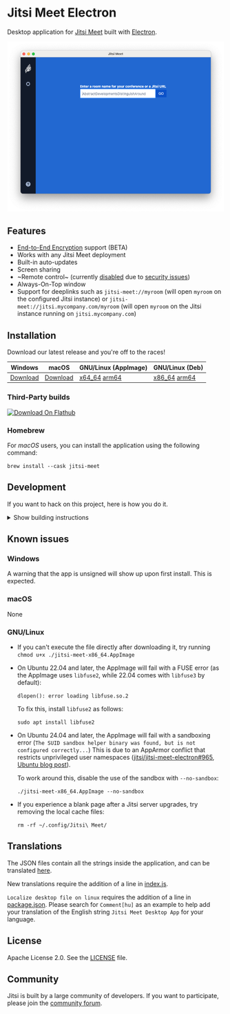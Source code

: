 # Jitsi Meet Electron

Desktop application for [Jitsi Meet] built with [Electron].

![](screenshot.png)

## Features

- [End-to-End Encryption](https://jitsi.org/blog/e2ee/) support (BETA)
- Works with any Jitsi Meet deployment
- Built-in auto-updates
- Screen sharing
- ~Remote control~ (currently [disabled](https://github.com/jitsi/jitsi-meet-electron/issues/483) due to [security issues](https://github.com/jitsi/security-advisories/blob/master/advisories/JSA-2020-0001.md))
- Always-On-Top window
- Support for deeplinks such as `jitsi-meet://myroom` (will open `myroom` on the configured Jitsi instance) or `jitsi-meet://jitsi.mycompany.com/myroom` (will open `myroom` on the Jitsi instance running on `jitsi.mycompany.com`)

## Installation

Download our latest release and you're off to the races!

| Windows | macOS | GNU/Linux (AppImage) | GNU/Linux (Deb) |
| -- | -- | -- | -- |
| [Download](https://github.com/jitsi/jitsi-meet-electron/releases/latest/download/jitsi-meet.exe) | [Download](https://github.com/jitsi/jitsi-meet-electron/releases/latest/download/jitsi-meet.dmg) | [x64_64](https://github.com/jitsi/jitsi-meet-electron/releases/latest/download/jitsi-meet-x86_64.AppImage) [arm64](https://github.com/jitsi/jitsi-meet-electron/releases/latest/download/jitsi-meet-arm64.AppImage) | [x86_64](https://github.com/jitsi/jitsi-meet-electron/releases/latest/download/jitsi-meet-amd64.deb) [arm64](https://github.com/jitsi/jitsi-meet-electron/releases/latest/download/jitsi-meet-arm64.deb) |

### Third-Party builds

[<img src="https://dl.flathub.org/assets/badges/flathub-badge-en.svg"
     alt="Download On Flathub"
     height="60">](https://flathub.org/apps/details/org.jitsi.jitsi-meet)

### Homebrew

For *macOS* users, you can install the application using the following command:

```
brew install --cask jitsi-meet
```

## Development

If you want to hack on this project, here is how you do it.

<details><summary>Show building instructions</summary>

#### Installing dependencies

Install Node.js 20 first (or if you use [nvm](https://github.com/nvm-sh/nvm), switch to Node.js 20 by running `nvm use`).

<details><summary>Extra dependencies for Windows</summary>

```bash
npm install --global --production windows-build-tools
```
</details>

<details><summary>Extra dependencies for GNU/Linux</summary>

X11, PNG, and zlib development packages are necessary. On Debian-like systems, they can be installed as follows:

```bash
sudo apt install libx11-dev zlib1g-dev libpng-dev libxtst-dev
```
</details>

Install all required packages:

```bash
npm install
```

#### Starting in development mode

```bash
npm start
```

The debugger tools are available when running in dev mode, and can be activated with keyboard shortcuts as [defined here](https://github.com/sindresorhus/electron-debug#features).

They can also be displayed automatically with the application `--show-dev-tools` command line flag, or with the `SHOW_DEV_TOOLS` environment variable as shown:

```bash
SHOW_DEV_TOOLS=true npm start
```

#### Building the production distribution

```bash
npm run dist
```

#### Working with `jitsi-meet-electron-sdk`

[`jitsi-meet-electron-sdk`] is a helper package which implements many features
such as remote control and the always-on-top window. If new features are to be
added or tested, running with a local version of these utils is very handy.

By default, the @jitsi/electron-sdk is build from `npm`. The default dependency path in `package.json` is:

```json
"@jitsi/electron-sdk": "^3.0.0"
```

To work with a local copy, you must change the path to:

```json
"@jitsi/electron-sdk": "file:///Users/name/jitsi-meet-electron-sdk-copy",
```

To build the project, you must force it to take the sources, as `npm update` will
not do it.

```bash
npm install @jitsi/electron-sdk --force
```

NOTE: Also check the [`jitsi-meet-electron-sdk` `README`] to see how to configure
your environment.

#### Publishing

1. Create release branch: `git checkout -b release-1-2-3`, replacing `1-2-3` with the desired release version
2. Increment the version: `npm version patch`, replacing `patch` with `minor` or `major` as required
3. Push release branch to github: `git push -u origin release-1-2-3`
4. Create PR: `gh pr create`
5. Once PR is reviewed and ready to merge, create draft Github release: `gh release create v1.2.3 --draft --title 1.2.3`, replacing `v1.2.3` and `1.2.3` with the desired release version
6. Merge PR
7. Github action will build binaries and attach to the draft release
8. Test binaries from draft release
9. If all tests are fine, publish draft release

</details>

## Known issues

### Windows

A warning that the app is unsigned will show up upon first install. This is expected.

### macOS

None

### GNU/Linux

* If you can't execute the file directly after downloading it, try running `chmod u+x ./jitsi-meet-x86_64.AppImage`

* On Ubuntu 22.04 and later, the AppImage will fail with a FUSE error (as the AppImage uses `libfuse2`, while 22.04 comes with `libfuse3` by default):

  ```
  dlopen(): error loading libfuse.so.2
  ```

  To fix this, install `libfuse2` as follows:

  ```
  sudo apt install libfuse2
  ```

* On Ubuntu 24.04 and later, the AppImage will fail with a sandboxing error (`The SUID sandbox helper binary was found, but is not configured correctly...`)
  This is due to an AppArmor conflict that restricts unprivileged user namespaces ([jitsi/jitsi-meet-electron#965](https://github.com/jitsi/jitsi-meet-electron/issues/965),
  [Ubuntu blog post](https://ubuntu.com/blog/ubuntu-23-10-restricted-unprivileged-user-namespaces)).

  To work around this, disable the use of the sandbox with `--no-sandbox`:

  ```
  ./jitsi-meet-x86_64.AppImage --no-sandbox
  ```
  
* If you experience a blank page after a Jitsi server upgrades, try removing the local cache files:

  ```
  rm -rf ~/.config/Jitsi\ Meet/
  ```

## Translations

The JSON files contain all the strings inside the application, and can be translated [here](/app/i18n/lang).

New translations require the addition of a line in [index.js](/app/i18n/index.js).

`Localize desktop file on linux` requires the addition of a line in [package.json](/package.json).
Please search for `Comment[hu]` as an example to help add your translation of the English string `Jitsi Meet Desktop App` for your language.

## License

Apache License 2.0. See the [LICENSE] file.

## Community

Jitsi is built by a large community of developers. If you want to participate,
please join the [community forum].

[Jitsi Meet]: https://github.com/jitsi/jitsi-meet
[Electron]: https://electronjs.org/
[latest release]: https://github.com/jitsi/jitsi-meet-electron/releases/latest
[`jitsi-meet-electron-sdk`]: https://github.com/jitsi/jitsi-meet-electron-sdk
[`jitsi-meet-electron-sdk` `README`]: https://github.com/jitsi/jitsi-meet-electron-sdk/blob/master/README.md
[community forum]: https://community.jitsi.org/
[LICENSE]: LICENSE
